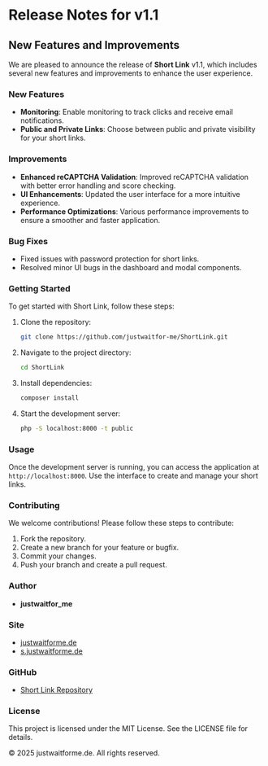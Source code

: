 # Release Notes for v1.1

## New Features and Improvements

We are pleased to announce the release of **Short Link** v1.1, which includes several new features and improvements to enhance the user experience.

### New Features

- **Monitoring**: Enable monitoring to track clicks and receive email notifications.
- **Public and Private Links**: Choose between public and private visibility for your short links.

### Improvements

- **Enhanced reCAPTCHA Validation**: Improved reCAPTCHA validation with better error handling and score checking.
- **UI Enhancements**: Updated the user interface for a more intuitive experience.
- **Performance Optimizations**: Various performance improvements to ensure a smoother and faster application.

### Bug Fixes

- Fixed issues with password protection for short links.
- Resolved minor UI bugs in the dashboard and modal components.

### Getting Started

To get started with Short Link, follow these steps:

1. Clone the repository:

    ```bash
    git clone https://github.com/justwaitfor-me/ShortLink.git
    ```

2. Navigate to the project directory:

    ```bash
    cd ShortLink
    ```

3. Install dependencies:

    ```bash
    composer install
    ```

4. Start the development server:

    ```bash
    php -S localhost:8000 -t public
    ```

### Usage

Once the development server is running, you can access the application at `http://localhost:8000`. Use the interface to create and manage your short links.

### Contributing

We welcome contributions! Please follow these steps to contribute:

1. Fork the repository.
2. Create a new branch for your feature or bugfix.
3. Commit your changes.
4. Push your branch and create a pull request.

### Author

- **justwaitfor_me**

### Site

- [justwaitforme.de](https://justwaitforme.de)
- [s.justwaitforme.de](https://s.justwaitforme.de)

### GitHub

- [Short Link Repository](https://github.com/justwait-for-me/ShortLink)

### License

This project is licensed under the MIT License. See the LICENSE file for details.

&copy; 2025 justwaitforme.de. All rights reserved.